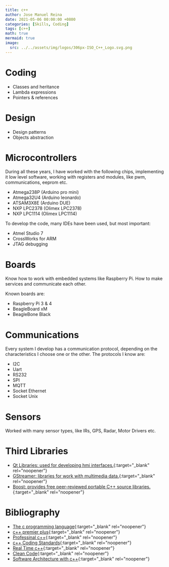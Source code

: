 ```yaml
---
title: c++
author: Jose Manuel Reina
date: 2021-05-06 00:00:00 +0800
categories: [Skills, Coding]
tags: [c++]
math: true
mermaid: true
image:
  src: ../../assets/img/logos/306px-ISO_C++_Logo.svg.png
---
```




# Coding

- Classes and heritance
- Lambda expressions
- Pointers & references

# Design

- Design patterns
- Objects abstraction

# Microcontrollers

During all these years, I have worked with the following chips, implementing it low level software, working with registers and modules, like pwm, communications, eeprom etc.

- Atmega238P (Arduino pro mini)
- Atmega32U4 (Arduino leonardo)
- ATSAM3X8E (Arduino DUE)
- NXP LPC2378 (Olimex LPC2378)
- NXP LPC1114 (Olimex LPC1114)

To develop the code, many IDEs have been used, but most important:

- Atmel Studio 7
- CrossWorks for ARM
- JTAG debugging

# Boards

Know how to work with embedded systems like Raspberry Pi. How to make services and communicate each other.

Known boards are:

- Raspberry Pi 3 & 4
- BeagleBoard xM
- BeagleBone Black

# Communications

Every system I develop has a communication protocol, depending on the characteristics I choose one or the other. The protocols I know are:

- I2C
- Uart
- RS232
- SPI
- MQTT
- Socket Ethernet
- Socket Unix

# Sensors

Worked with many sensor types, like IRs, GPS, Radar, Motor Drivers etc.

# Third Libraries

- [Qt Libraries: used for developing hmi interfaces.](https://www.qt.io){:target="_blank" rel="noopener"}
- [GStreamer: libraries for work with multimedia data.](https://gstreamer.freedesktop.org){:target="_blank" rel="noopener"}
- [Boost: provides free peer-reviewed portable C++ source libraries.](https://www.boost.org){:target="_blank" rel="noopener"}

# Bibliography

- [The c programming language](https://books.google.es/books?id=FGkPBQAAQBAJ&dq=the+c+programming+language+2nd+edition&hl=es&sa=X&ved=2ahUKEwj3u5L-4LTwAhUDAWMBHb3ZA-0Q6AEwAHoECAQQAg){:target="_blank" rel="noopener"}
- [c++ premier plus](https://books.google.es/books?id=ugGBmAEACAAJ&dq=c%2B%2B+primer+plus&hl=es&sa=X&ved=2ahUKEwik3L6T4bTwAhWMoBQKHWJnCv0Q6AEwBXoECAIQAg){:target="_blank" rel="noopener"}
- [Professinal c++](https://books.google.es/books?id=xsFQDwAAQBAJ&lpg=PP1&dq=professional%20c%2B%2B&hl=es&pg=PP1#v=onepage&q=professional%20c++&f=false){:target="_blank" rel="noopener"}
- [c++ Coding Standards](https://books.google.es/books?id=mmjVIC6WolgC&lpg=PP1&dq=c%2B%2B%20coding%20standards&hl=es&pg=PP1#v=onepage&q=c++%20coding%20standards&f=false){:target="_blank" rel="noopener"}
- [Real Time c++](https://books.google.es/books?id=0XZZDwAAQBAJ&lpg=PR2&dq=Real%20time%20c%2B%2B&hl=es&pg=PR2#v=onepage&q&f=false){:target="_blank" rel="noopener"}
- [Clean Code](https://books.google.es/books/about/Clean_Code.html?id=dwSfGQAACAAJ&redir_esc=y){:target="_blank" rel="noopener"}
- [Software Architecture with c++](https://books.google.es/books?id=_-AuzgEACAAJ&dq=Software+architecture+with+c%2B%2B&hl=es&sa=X&ved=2ahUKEwi3mPD337TwAhVi9OAKHQLYDl0Q6AEwAHoECAAQAg){:target="_blank" rel="noopener"}


